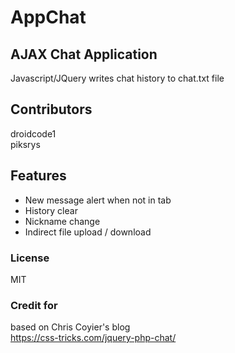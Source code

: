# AppChat

## AJAX Chat Application
Javascript/JQuery writes chat history to chat.txt file

## Contributors

droidcode1<br />
piksrys

## Features
*   New message alert when not in tab
*   History clear
*   Nickname change
*   Indirect file upload / download

### License
MIT

### Credit for

based on Chris Coyier's blog<br />
https://css-tricks.com/jquery-php-chat/
